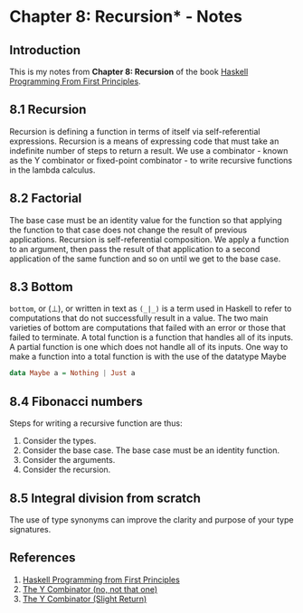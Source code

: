 # Chapter 8: Recursion* - Notes

## Introduction

This is my notes from **Chapter 8: Recursion** of the book [Haskell Programming From First Principles](http://haskellbook.com).

## 8.1 Recursion

Recursion is defining a function in terms of itself via self-referential expressions. Recursion is a means of expressing code that must take an indefinite number of steps to return a result. We use a combinator - known as the Y combinator or fixed-point combinator - to write recursive functions in the lambda calculus.

## 8.2 Factorial

The base case must be an identity value for the function so that applying the function to that case does not change the result of previous applications. Recursion is self-referential composition. We apply a function to an argument, then pass the result of that application to a second application of the same function and so on until we get to the base case.

## 8.3 Bottom

`bottom`, or (&#8869;), or  written in text as `(_|_)` is a term used in Haskell to refer to computations that do not successfully result in a value. The two main varieties of bottom are computations that failed with an error or those that failed to terminate. A total function is a function that handles all of its inputs. A partial function is one which does not handle all of its inputs. One way to make a function into a total function is with the use of the datatype Maybe

```haskell
data Maybe a = Nothing | Just a
```

## 8.4 Fibonacci numbers

Steps for writing a recursive function are thus:

1. Consider the types.
2. Consider the base case. The base case must be an identity function.
3. Consider the arguments.
4. Consider the recursion.

## 8.5 Integral division from scratch

The use of type synonyms can improve the clarity and purpose of your type signatures.

## References

1. [Haskell Programming from First Principles](http://haskellbook.com/)
2. [The Y Combinator (no, not that one)](https://medium.com/@ayanonagon/the-y-combinator-no-not-that-one-7268d8d9c46)
3. [The Y Combinator (Slight Return)](https://mvanier.livejournal.com/2897.html)
